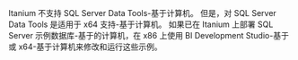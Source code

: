 Itanium 不支持 SQL Server Data Tools\-基于计算机。 但是，对 SQL Server Data Tools 是适用于 x64 支持\-基于计算机。 如果已在 Itanium 上部署 SQL Server 示例数据库\-基于的计算机，在 x86 上使用 BI Development Studio\-基于或 x64\-基于计算机来修改和运行这些示例。
